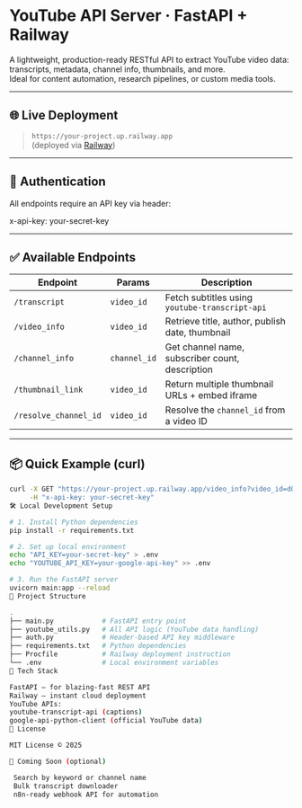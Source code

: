 # YouTube API Server · FastAPI + Railway

A lightweight, production-ready RESTful API to extract YouTube video data: transcripts, metadata, channel info, thumbnails, and more.  
Ideal for content automation, research pipelines, or custom media tools.

---

## 🌐 Live Deployment

> `https://your-project.up.railway.app`  
(deployed via [Railway](https://railway.app))

---

## 🔐 Authentication

All endpoints require an API key via header:

x-api-key: your-secret-key


---

## ✅ Available Endpoints

| Endpoint                 | Params                | Description                                      |
|--------------------------|-----------------------|--------------------------------------------------|
| `/transcript`            | `video_id`            | Fetch subtitles using `youtube-transcript-api`  |
| `/video_info`            | `video_id`            | Retrieve title, author, publish date, thumbnail |
| `/channel_info`          | `channel_id`          | Get channel name, subscriber count, description |
| `/thumbnail_link`        | `video_id`            | Return multiple thumbnail URLs + embed iframe   |
| `/resolve_channel_id`    | `video_id`            | Resolve the `channel_id` from a video ID        |

---

## 📦 Quick Example (curl)

```bash
curl -X GET "https://your-project.up.railway.app/video_info?video_id=dQw4w9WgXcQ" \
     -H "x-api-key: your-secret-key"
🛠️ Local Development Setup

# 1. Install Python dependencies
pip install -r requirements.txt

# 2. Set up local environment
echo "API_KEY=your-secret-key" > .env
echo "YOUTUBE_API_KEY=your-google-api-key" >> .env

# 3. Run the FastAPI server
uvicorn main:app --reload
📁 Project Structure

.
├── main.py            # FastAPI entry point
├── youtube_utils.py   # All API logic (YouTube data handling)
├── auth.py            # Header-based API key middleware
├── requirements.txt   # Python dependencies
├── Procfile           # Railway deployment instruction
└── .env               # Local environment variables
📘 Tech Stack

FastAPI – for blazing-fast REST API
Railway – instant cloud deployment
YouTube APIs:
youtube-transcript-api (captions)
google-api-python-client (official YouTube data)
📄 License

MIT License © 2025

🧪 Coming Soon (optional)

 Search by keyword or channel name
 Bulk transcript downloader
 n8n-ready webhook API for automation